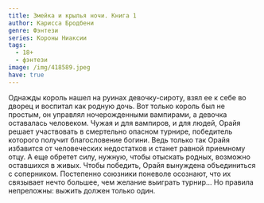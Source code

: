 ```yaml
---
title: Змейка и крылья ночи. Книга 1
author: Карисса Бродбени
genre: Фэнтези
series: Короны Ниаксии
tags:
  - 18+
  - фэнтези
image: /img/418589.jpeg
have: true
---
```

Однажды король нашел на руинах девочку-сироту, взял ее к себе во дворец и воспитал как родную дочь. Вот только король был не простым, он управлял ночерожденными вампирами, а девочка оставалась человеком. Чужая и для вампиров, и для людей, Орайя решает участвовать в смертельно опасном турнире, победитель которого получит благословение богини. Ведь только так Орайя избавится от человеческих недостатков и станет равной приемному отцу. А еще обретет силу, нужную, чтобы отыскать родных, возможно оставшихся в живых. Чтобы победить, Орайя вынуждена объединиться с соперником. Постепенно союзники поневоле осознают, что их связывает нечто большее, чем желание выиграть турнир… Но правила непреложны: выжить должен только один.